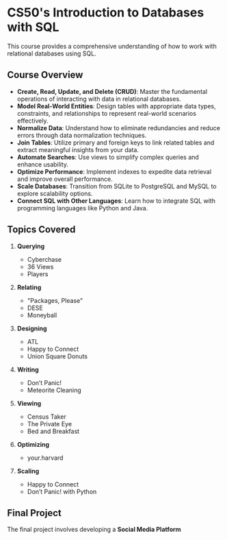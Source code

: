 # CS50's Introduction to Databases with SQL
This course provides a comprehensive understanding of how to work with relational databases using SQL.

## Course Overview

- **Create, Read, Update, and Delete (CRUD)**: Master the fundamental operations of interacting with data in relational databases.
- **Model Real-World Entities**: Design tables with appropriate data types, constraints, and relationships to represent real-world scenarios effectively.
- **Normalize Data**: Understand how to eliminate redundancies and reduce errors through data normalization techniques.
- **Join Tables**: Utilize primary and foreign keys to link related tables and extract meaningful insights from your data.
- **Automate Searches**: Use views to simplify complex queries and enhance usability.
- **Optimize Performance**: Implement indexes to expedite data retrieval and improve overall performance.
- **Scale Databases**: Transition from SQLite to PostgreSQL and MySQL to explore scalability options.
- **Connect SQL with Other Languages**: Learn how to integrate SQL with programming languages like Python and Java.

## Topics Covered

1. **Querying**
   - Cyberchase
   - 36 Views
   - Players

2. **Relating**
   - "Packages, Please"
   - DESE
   - Moneyball

3. **Designing**
   - ATL
   - Happy to Connect
   - Union Square Donuts

4. **Writing**
   - Don’t Panic!
   - Meteorite Cleaning

5. **Viewing**
   - Census Taker
   - The Private Eye
   - Bed and Breakfast

6. **Optimizing**
   - your.harvard

7. **Scaling**
   - Happy to Connect
   - Don’t Panic! with Python

## Final Project

The final project involves developing a **Social Media Platform**
